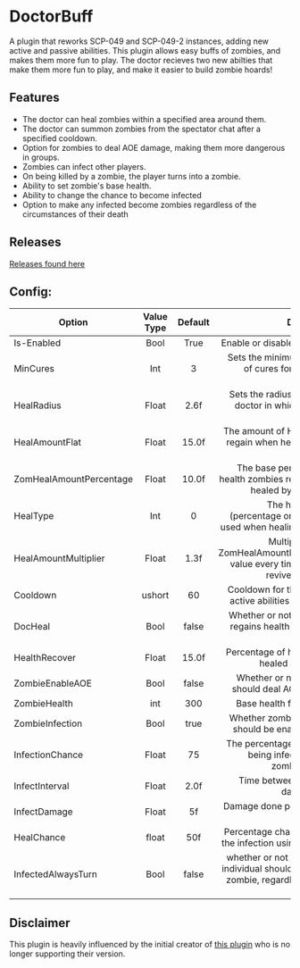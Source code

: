 # DoctorBuff
A plugin that reworks SCP-049 and SCP-049-2 instances, adding new active and passive abilities. This plugin allows easy buffs of zombies, and makes them more fun to play. The doctor recieves two new abilties that make them more fun to play, and make it easier to build zombie hoards!

## Features
* The doctor can heal zombies within a specified area around them.
* The doctor can summon zombies from the spectator chat after a specified cooldown.
* Option for zombies to deal AOE damage, making them more dangerous in groups.
* Zombies can infect other players.
* On being killed by a zombie, the player turns into a zombie.
* Ability to set zombie's base health.
* Ability to change the chance to become infected
* Option to make any infected become zombies regardless of the circumstances of their death

## Releases
[Releases found here](https://github.com/harry2512tea/DoctorBuff/releases)

## Config:
| Option | Value Type | Default | Description |
| ------ | :--------: | :-----: | ----------: |
| Is-Enabled | Bool | True | Enable or disable the plugin |
| MinCures | Int | 3 | Sets the minimum number of cures for abilities to activate |
| HealRadius | Float | 2.6f | Sets the radius aroundthe doctor in which zombies heal |
| HealAmountFlat | Float | 15.0f | The amount of HP zombies regain when healed by the doctor |
| ZomHealAmountPercentage | Float | 10.0f | The base percentage of health zombies regain when healed by the doctor |
| HealType | Int | 0 | The healing type (percentage or base rate) used when healing zombies |
| HealAmountMultiplier | Float | 1.3f | Multiplier for the ZomHealAmountPercentage value every time a Doctor revives someone |
| Cooldown | ushort | 60 | Cooldown for the doctor's active abilities in seconds |
| DocHeal | Bool | false | Whether or not the doctor regains health after every revive |
| HealthRecover | Float | 15.0f | Percentage of health to be healed after revive |
| ZombieEnableAOE | Bool | false | Whether or not zombies should deal AOE damage |
| ZombieHealth | int | 300 | Base health for zombies |
| ZombieInfection | Bool | true | Whether zombie infection should be enabled or not |
| InfectionChance | Float | 75 | The percentage chance of being infected after a zombie hits you |
| InfectInterval | Float | 2.0f | Time between infection damage ticks |
| InfectDamage | Float | 5f | Damage done per infection tick |
| HealChance | float | 50f | Percentage chance to cure the infection using a medkit |
| InfectedAlwaysTurn | Bool | false | whether or not an infected individual should turn into a zombie, regardless of how they die |

## Disclaimer
This plugin is heavily influenced by the initial creator of [this plugin](https://github.com/rby-blackruby/DocRework/tree/master) who is no longer supporting their version.
